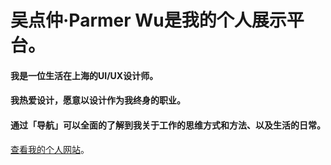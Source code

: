 # 吴点仲·Parmer Wu是我的个人展示平台。

#### 我是一位生活在上海的UI/UX设计师。
#### 我热爱设计，愿意以设计作为我终身的职业。
#### 通过「导航」可以全面的了解到我关于工作的思维方式和方法、以及生活的日常。

[查看我的个人网站](http://parmer.cn/)。
